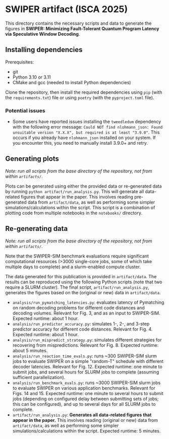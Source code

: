 # SWIPER artifact (ISCA 2025)

This directory contains the necessary scripts and data to generate the figures
in **SWIPER: Minimizing Fault-Tolerant Quantum Program Latency via Speculative
Window Decoding**.

## Installing dependencies
Prerequisites:
- git
- Python 3.10 or 3.11
- CMake and gcc (needed to install Python dependencies)

Clone the repository, then install the required dependencies
using `pip` (with the `requirements.txt`) file or using `poetry` (with the
`pyproject.toml` file).

### Potential issues

- Some users have reported issues installing the `tweedledum` dependency with the
following error message: `Could NOT find nlohmann_json: Found unsuitable version
"X.X.X", but required is at least "3.9.0"`. This occurs if you already have
`nlohmann_json` installed on your system. If you encounter this, you need to
manually install 3.9.0+ and retry.

## Generating plots
*Note: run all scripts from the base directory of the repository, not from within
`artifacts/`.*

Plots can be generated using either the provided data or re-generated data by
running `python artifact/run_analysis.py`. This will generate all data-related
figures that appear in the paper. This involves reading pre-generated data from
`artifact/data`, as well as performing some simpler simulations/calculations
within the script. This script is a combination of
plotting code from multiple notebooks in the `notebooks/` directory.

## Re-generating data
*Note: run all scripts from the base directory of the repository, not from within
`artifacts/`.*

Note that the SWIPER-SIM
benchmark evaluations require significant computational resources (>3000
single-core jobs, some of which take multiple days to complete) and a
slurm-enabled compute cluster.

The data generated for this publication is provided in `artifact/data`. The
results can be reproduced using the following Python scripts (note that two
require a SLURM cluster). The final script, `artifact/run_analysis.py`,
generates the figures based on the (original or new) data in `artifact/data`.

- `analysis/run_pymatching_latencies.py`: evaluates latency of Pymatching on
  random decoding problems for different code distances and decoding volumes.
  Relevant for Fig. 3, and as an input to SWIPER-SIM. Expected runtime: about 1
  hour.
- `analysis/run_predictor_accuracy.py`: simulates 1-, 2-, and 3-step predictor
  accuracy for different code distances. Relevant for Fig. 4. Expected runtime:
  about 1 hour.
- `analysis/run_mispredict_strategy.py`: simulates different strategies for
  recovering from mispredictions. Relevant for Fig. 8. Expected runtime: about 5
  minutes.
- `analysis/run_reaction_time_evals.py`: runs ~300 SWIPER-SIM slurm jobs to
  evaluate SWIPER on a simple "random-T" schedule with different decoder
  latencies. Relevant for Fig. 12. Expected runtime: one minute to submit jobs,
  and several hours for SLURM jobs to complete (assuming sufficient
  parallelization).
- `analysis/run_benchmark_evals.py`: runs ~3000 SWIPER-SIM slurm jobs to evaluate
  SWIPER on various application benchmarks. Relevant for Figs. 14 and 15.
  Expected runtime: one minute to several hours to submit jobs (depending on
  configured delay between submitting sets of jobs; this can be configured), and
  up to several days for all SLURM jobs to complete.
- `artifact/run_analysis.py`: **Generates all data-related
figures that appear in the paper.** This involves reading (original or new) data from
`artifact/data`, as well as performing some simpler simulations/calculations
within the script. Expected runtime: 5 minutes.